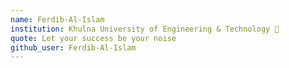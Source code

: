 ```yaml
---
name: Ferdib-Al-Islam
institution: Khulna University of Engineering & Technology 🚩
quote: Let your success be your noise
github_user: Ferdib-Al-Islam
---
```

